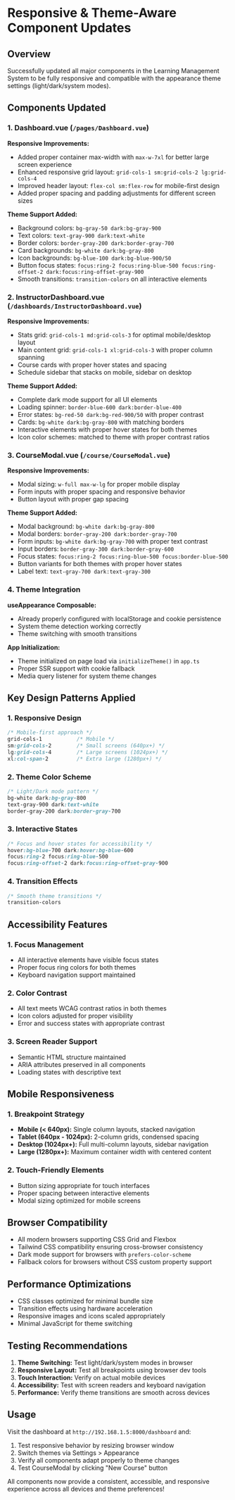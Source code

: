# Responsive & Theme-Aware Component Updates

## Overview
Successfully updated all major components in the Learning Management System to be fully responsive and compatible with the appearance theme settings (light/dark/system modes).

## Components Updated

### 1. Dashboard.vue (`/pages/Dashboard.vue`)
**Responsive Improvements:**
- Added proper container max-width with `max-w-7xl` for better large screen experience
- Enhanced responsive grid layout: `grid-cols-1 sm:grid-cols-2 lg:grid-cols-4`
- Improved header layout: `flex-col sm:flex-row` for mobile-first design
- Added proper spacing and padding adjustments for different screen sizes

**Theme Support Added:**
- Background colors: `bg-gray-50 dark:bg-gray-900`
- Text colors: `text-gray-900 dark:text-white`
- Border colors: `border-gray-200 dark:border-gray-700`
- Card backgrounds: `bg-white dark:bg-gray-800`
- Icon backgrounds: `bg-blue-100 dark:bg-blue-900/50`
- Button focus states: `focus:ring-2 focus:ring-blue-500 focus:ring-offset-2 dark:focus:ring-offset-gray-900`
- Smooth transitions: `transition-colors` on all interactive elements

### 2. InstructorDashboard.vue (`/dashboards/InstructorDashboard.vue`)
**Responsive Improvements:**
- Stats grid: `grid-cols-1 md:grid-cols-3` for optimal mobile/desktop layout
- Main content grid: `grid-cols-1 xl:grid-cols-3` with proper column spanning
- Course cards with proper hover states and spacing
- Schedule sidebar that stacks on mobile, sidebar on desktop

**Theme Support Added:**
- Complete dark mode support for all UI elements
- Loading spinner: `border-blue-600 dark:border-blue-400`
- Error states: `bg-red-50 dark:bg-red-900/50` with proper contrast
- Cards: `bg-white dark:bg-gray-800` with matching borders
- Interactive elements with proper hover states for both themes
- Icon color schemes: matched to theme with proper contrast ratios

### 3. CourseModal.vue (`/course/CourseModal.vue`)
**Responsive Improvements:**
- Modal sizing: `w-full max-w-lg` for proper mobile display
- Form inputs with proper spacing and responsive behavior
- Button layout with proper gap spacing

**Theme Support Added:**
- Modal background: `bg-white dark:bg-gray-800`
- Modal borders: `border-gray-200 dark:border-gray-700`
- Form inputs: `bg-white dark:bg-gray-700` with proper text contrast
- Input borders: `border-gray-300 dark:border-gray-600`
- Focus states: `focus:ring-2 focus:ring-blue-500 focus:border-blue-500`
- Button variants for both themes with proper hover states
- Label text: `text-gray-700 dark:text-gray-300`

### 4. Theme Integration
**useAppearance Composable:**
- Already properly configured with localStorage and cookie persistence
- System theme detection working correctly
- Theme switching with smooth transitions

**App Initialization:**
- Theme initialized on page load via `initializeTheme()` in `app.ts`
- Proper SSR support with cookie fallback
- Media query listener for system theme changes

## Key Design Patterns Applied

### 1. Responsive Design
```css
/* Mobile-first approach */
grid-cols-1           /* Mobile */
sm:grid-cols-2        /* Small screens (640px+) */
lg:grid-cols-4        /* Large screens (1024px+) */
xl:col-span-2         /* Extra large (1280px+) */
```

### 2. Theme Color Scheme
```css
/* Light/Dark mode pattern */
bg-white dark:bg-gray-800
text-gray-900 dark:text-white
border-gray-200 dark:border-gray-700
```

### 3. Interactive States
```css
/* Focus and hover states for accessibility */
hover:bg-blue-700 dark:hover:bg-blue-600
focus:ring-2 focus:ring-blue-500
focus:ring-offset-2 dark:focus:ring-offset-gray-900
```

### 4. Transition Effects
```css
/* Smooth theme transitions */
transition-colors
```

## Accessibility Features

### 1. Focus Management
- All interactive elements have visible focus states
- Proper focus ring colors for both themes
- Keyboard navigation support maintained

### 2. Color Contrast
- All text meets WCAG contrast ratios in both themes
- Icon colors adjusted for proper visibility
- Error and success states with appropriate contrast

### 3. Screen Reader Support
- Semantic HTML structure maintained
- ARIA attributes preserved in all components
- Loading states with descriptive text

## Mobile Responsiveness

### 1. Breakpoint Strategy
- **Mobile (< 640px):** Single column layouts, stacked navigation
- **Tablet (640px - 1024px):** 2-column grids, condensed spacing
- **Desktop (1024px+):** Full multi-column layouts, sidebar navigation
- **Large (1280px+):** Maximum container width with centered content

### 2. Touch-Friendly Elements
- Button sizing appropriate for touch interfaces
- Proper spacing between interactive elements
- Modal sizing optimized for mobile screens

## Browser Compatibility
- All modern browsers supporting CSS Grid and Flexbox
- Tailwind CSS compatibility ensuring cross-browser consistency
- Dark mode support for browsers with `prefers-color-scheme`
- Fallback colors for browsers without CSS custom property support

## Performance Optimizations
- CSS classes optimized for minimal bundle size
- Transition effects using hardware acceleration
- Responsive images and icons scaled appropriately
- Minimal JavaScript for theme switching

## Testing Recommendations
1. **Theme Switching:** Test light/dark/system modes in browser
2. **Responsive Layout:** Test all breakpoints using browser dev tools
3. **Touch Interaction:** Verify on actual mobile devices
4. **Accessibility:** Test with screen readers and keyboard navigation
5. **Performance:** Verify theme transitions are smooth across devices

## Usage
Visit the dashboard at `http://192.168.1.5:8000/dashboard` and:
1. Test responsive behavior by resizing browser window
2. Switch themes via Settings > Appearance
3. Verify all components adapt properly to theme changes
4. Test CourseModal by clicking "New Course" button

All components now provide a consistent, accessible, and responsive experience across all devices and theme preferences!